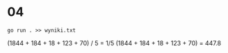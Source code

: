 # 04
```
go run . >> wyniki.txt
```
(1844 + 184 + 18 + 123 + 70) / 5 = 1/5 (1844 + 184 + 18 + 123 + 70) = 447.8
